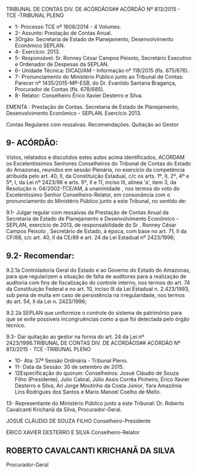 TRIBUNAL DE CONTAS DIV. DE ACÓRDÃOS## ACÓRDÃO Nº 813/2015 - TCE -TRIBUNAL PLENO

- 1- Processo TCE nº 1608/2014 - 4 Volumes.
- 2- Assunto: Prestação de Contas Anual.
- 3Órgão: Secretaria de Estado  de  Planejamento,  Desenvolvimento  Econômico  SEPLAN.
- 4- Exercício: 2013.
- 5- Responsável: Sr. Ronney César Campos Peixoto, Secretário Executivo e Ordenador de Despesas da SEPLAN.
- 6- Unidade Técnica: DICAD/AM - Informação nº 118/2015 (fls. 675/676).
- 7-  Pronunciamento  do Ministério Público  junto  ao Tribunal  de Contas: Parecer  nº 1435/2015-MP-ESB,  do  Dr.  Evanildo  Santana  Bragança,  Procurador  de  Contas  (fls. 678/685).
- 8- Relator: Conselheiro Érico Xavier Desterro e Silva.

EMENTA : Prestação  de  Contas.  Secretaria  de Estado de Planejamento, Desenvolvimento Econômico - SEPLAN. Exercício 2013.

Contas Regulares com ressalvas. Recomendações. Quitação ao Gestor

## 9- ACÓRDÃO:

Vistos, relatados e discutidos estes autos acima identificados, ACORDAM os Excelentíssimos Senhores Conselheiros do Tribunal de Contas do Estado do Amazonas, reunidos em sessão Plenária, no exercício da competência atribuída pelo  art.  40,  II, da Constituição Estadual, c/c os arts. 1º, II, 2º, 4º e 5º, I, da Lei nº 2423/96 e arts. 5º, II e 11, inciso  III,  alínea  'a',  item  3,  da  Resolução  n.  04/2002-TCE/AM, à  unanimidade ,  nos termos do voto do Excelentíssimo Senhor Conselheiro-Relator, em consonância com o pronunciamento do Ministério Público junto a este Tribunal, no sentido de:

9.1-  Julgar  regular  com  ressalvas da  Prestação  de  Contas  Anual  da Secretaria  de  Estado  de  Planejamento  e  Desenvolvimento  Econômico  -  SEPLAN, exercício de 2013, de responsabilidade do Sr . Ronney  César  Campos  Peixoto , Secretário de Estado, à época, com base no art. 71, II da CF/88, c/c art. 40, II da CE/89 e art. 24 da Lei Estadual nº 2423/1996;

## 9.2- Recomendar:

9.2.1à  Controladoria  Geral  do  Estado  e  ao  Governo  do  Estado  do Amazonas, para que regularizem a situação de falta de auditores para a realização de auditoria  com  fins  de  fiscalização  do  controle  interno,  nos  termos  do  art. 74  da Constituição Federal e no art.  10, inciso III da Lei Estadual n. 2.423/1993, sob pena de multa  em  caso  de  persistência  na  irregularidade,  nos  termos  do  art.  54,  II  da  Lei  n. 2423/1996;

9.2.2à SEPLAN que uniformize o controle do sistema de patrimônio para que se evite possíveis incongruências como a que foi detectada pelo órgão técnico.

9.3- Dar quitação ao gestor na forma do art. 24 da Lei nº 2423/1996.TRIBUNAL DE CONTAS DIV. DE ACÓRDÃOS## ACÓRDÃO Nº 813/2015 - TCE -TRIBUNAL PLENO

- 10- Ata: 37ª Sessão Ordinária - Tribunal Pleno.
- 11- Data da Sessão: 30 de setembro de 2015.
- 12Especificação do quorum: Conselheiros: Josué Cláudio de Souza Filho (Presidente), Julio Cabral, Júlio  Assis Corrêa Pinheiro, Érico Xavier Desterro e Silva, Ari Jorge  Moutinho  da  Costa  Júnior,  Yara  Amazônia  Lins  Rodrigues  dos  Santos  e  Mario Manoel Coelho de Mello.

13- Representante do Ministério Público junto a este Tribunal: Dr. Roberto Cavalcanti Krichanã da Silva, Procurador-Geral.

JOSUÉ CLÁUDIO DE SOUZA FILHO Conselheiro-Presidente

ÉRICO XAVIER DESTERRO E SILVA Conselheiro-Relator

## ROBERTO CAVALCANTI KRICHANÃ DA SILVA

Procurador-Geral